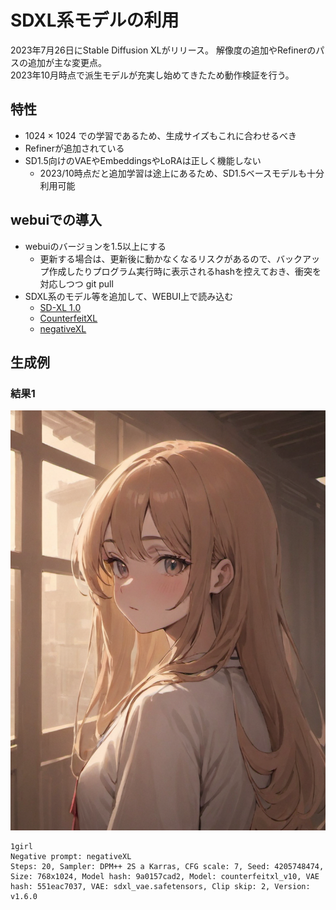 # SDXL系モデルの利用
2023年7月26日にStable Diffusion XLがリリース。
解像度の追加やRefinerのパスの追加が主な変更点。  
2023年10月時点で派生モデルが充実し始めてきたため動作検証を行う。  

## 特性
- 1024 × 1024 での学習であるため、生成サイズもこれに合わせるべき
- Refinerが追加されている
- SD1.5向けのVAEやEmbeddingsやLoRAは正しく機能しない
    - 2023/10時点だと追加学習は途上にあるため、SD1.5ベースモデルも十分利用可能

## webuiでの導入
- webuiのバージョンを1.5以上にする
    - 更新する場合は、更新後に動かなくなるリスクがあるので、バックアップ作成したりプログラム実行時に表示されるhashを控えておき、衝突を対応しつつ git pull
- SDXL系のモデル等を追加して、WEBUI上で読み込む
    - [SD-XL 1.0](https://huggingface.co/stabilityai/stable-diffusion-xl-base-1.0)
    - [CounterfeitXL](https://civitai.com/models/118406/counterfeitxl)
    - [negativeXL](https://civitai.com/models/118418/negativexl)

## 生成例

### 結果1
![](02-benchmark-sdxl/20231006-122647-866191-4205748474.png)
```
1girl
Negative prompt: negativeXL
Steps: 20, Sampler: DPM++ 2S a Karras, CFG scale: 7, Seed: 4205748474, Size: 768x1024, Model hash: 9a0157cad2, Model: counterfeitxl_v10, VAE hash: 551eac7037, VAE: sdxl_vae.safetensors, Clip skip: 2, Version: v1.6.0
```
